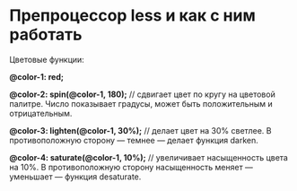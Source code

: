 <h1>Препроцессор less и как с ним работать</h1>

Цветовые функции:

<b>@color-1: red;</b>

<b>@color-2: spin(@color-1, 180);</b> // сдвигает цвет по кругу на цветовой палитре. Число показывает градусы, может быть положительным и отрицательным.

<b>@color-3: lighten(@color-1, 30%);</b> // делает цвет на 30% светлее. В противоположную сторону — темнее — делает функция darken.

<b>@color-4: saturate(@color-1, 10%);</b> // увеличивает насыщенность цвета на 10%. В противоположную сторону насыщенность меняет — уменьшает — функция desaturate.